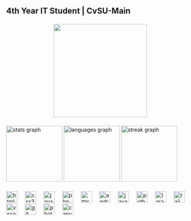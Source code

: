 <h2 align="left">4th Year IT Student | CvSU-Main</h2>

###

<div align="center">
  <img height="250" src="https://scontent.fmnl19-1.fna.fbcdn.net/v/t39.30808-6/476434002_2452138651807663_1032686709427970376_n.jpg?_nc_cat=111&ccb=1-7&_nc_sid=cc71e4&_nc_eui2=AeE4_O6afsTSyTjXRskWhO5W2t2SmyVDuvfa3ZKbJUO69-rNjkTX1OVyi_MBwBv-BbZ33QgRJKewULHBjAjcqivQ&_nc_ohc=v_WtDrekDogQ7kNvgEom6dq&_nc_oc=AdiDuND-DfT4CSqaLtEV6-wBwg4juDs8Y2OaGcz20g8ZlR4_RgdCJ5RNiO3R9xtihfs&_nc_zt=23&_nc_ht=scontent.fmnl19-1.fna&_nc_gid=A0kcMp2ZZSITcUjC9Grz326&oh=00_AYDrWX1EtuiGgQ3KyTHL8wOC_gCQ5_fb057rx3E5nx_ZCw&oe=67AE8C15"  />
</div>

###

<div align="left">
  <img src="https://github-readme-stats.vercel.app/api?username=joshuaxpenuela&hide_title=false&hide_rank=true&show_icons=false&include_all_commits=true&count_private=true&disable_animations=false&theme=github_dark&locale=en&hide_border=false&order=1&custom_title=STAT" height="150" alt="stats graph"  />
  <img src="https://github-readme-stats.vercel.app/api/top-langs?username=joshuaxpenuela&locale=en&hide_title=false&layout=compact&card_width=320&langs_count=5&theme=github_dark&hide_border=false&order=2" height="150" alt="languages graph"  />
  <img src="https://streak-stats.demolab.com?user=joshuaxpenuela&locale=en&mode=weekly&theme=github_dark&hide_border=false&border_radius=5&order=3" height="150" alt="streak graph"  />
</div>

###

<div align="left">
  <img src="https://cdn.jsdelivr.net/gh/devicons/devicon/icons/html5/html5-original.svg" height="30" alt="html5 logo"  />
  <img width="12" />
  <img src="https://cdn.jsdelivr.net/gh/devicons/devicon/icons/css3/css3-original.svg" height="30" alt="css3 logo"  />
  <img width="12" />
  <img src="https://cdn.jsdelivr.net/gh/devicons/devicon/icons/javascript/javascript-original.svg" height="30" alt="javascript logo"  />
  <img width="12" />
  <img src="https://cdn.jsdelivr.net/gh/devicons/devicon/icons/php/php-original.svg" height="30" alt="php logo"  />
  <img width="12" />
  <img src="https://cdn.jsdelivr.net/gh/devicons/devicon/icons/mysql/mysql-original.svg" height="30" alt="mysql logo"  />
  <img width="12" />
  <img src="https://cdn.jsdelivr.net/gh/devicons/devicon/icons/androidstudio/androidstudio-original.svg" height="30" alt="androidstudio logo"  />
  <img width="12" />
  <img src="https://cdn.jsdelivr.net/gh/devicons/devicon/icons/java/java-original.svg" height="30" alt="java logo"  />
  <img width="12" />
  <img src="https://cdn.jsdelivr.net/gh/devicons/devicon/icons/python/python-original.svg" height="30" alt="python logo"  />
  <img width="12" />
  <img src="https://cdn.jsdelivr.net/gh/devicons/devicon/icons/laravel/laravel-original.svg" height="30" alt="laravel logo"  />
  <img width="12" />
  <img src="https://cdn.jsdelivr.net/gh/devicons/devicon/icons/tailwindcss/tailwindcss-original-wordmark.svg" height="30" alt="tailwindcss logo"  />
  <img width="12" />
  <img src="https://cdn.jsdelivr.net/gh/devicons/devicon/icons/vscode/vscode-original.svg" height="30" alt="vscode logo"  />
  <img width="12" />
  <img src="https://cdn.jsdelivr.net/gh/devicons/devicon/icons/git/git-original.svg" height="30" alt="git logo"  />
  <img width="12" />
  <img src="https://cdn.jsdelivr.net/gh/devicons/devicon/icons/photoshop/photoshop-plain.svg" height="30" alt="photoshop logo"  />
  <img width="12" />
  <img src="https://cdn.jsdelivr.net/gh/devicons/devicon/icons/canva/canva-original.svg" height="30" alt="canva logo"  />
</div>

###
